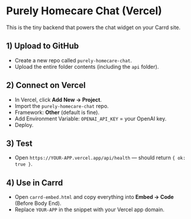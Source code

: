 # Purely Homecare Chat (Vercel)

This is the tiny backend that powers the chat widget on your Carrd site.

## 1) Upload to GitHub
- Create a new repo called `purely-homecare-chat`.
- Upload the entire folder contents (including the `api` folder).

## 2) Connect on Vercel
- In Vercel, click **Add New → Project**.
- Import the `purely-homecare-chat` repo.
- Framework: **Other** (default is fine).
- Add Environment Variable: `OPENAI_API_KEY` = your OpenAI key.
- Deploy.

## 3) Test
- Open `https://YOUR-APP.vercel.app/api/health` — should return `{ ok: true }`.

## 4) Use in Carrd
- Open `carrd-embed.html` and copy everything into **Embed → Code** (Before Body End).
- Replace `YOUR-APP` in the snippet with your Vercel app domain.
